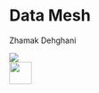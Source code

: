 ---
---

# Data Mesh

Zhamak Dehghani

<img class="mt-20 h-50 mx-auto rounded shadow" src="https://www.thoughtworks.com/content/dam/thoughtworks/images/photography/thoughtworker-profile/z/pro_zhamak_dehghani_sq3.jpg" />

<div class="abs-br m-6 flex gap-2">
<img 
        src="https://cdn.freebiesupply.com/logos/large/2x/postnl-3-logo-png-transparent.png"
        height="40"
        width="40"
    >
</div>